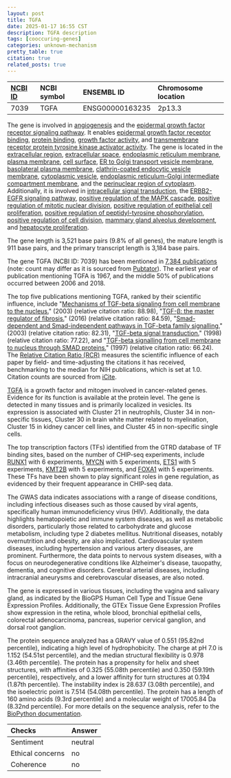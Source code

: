 ```yaml
---
layout: post
title: TGFA
date: 2025-01-17 16:55 CST
description: TGFA description
tags: [cooccuring-genes]
categories: unknown-mechanism
pretty_table: true
citation: true
related_posts: true
---
```




| [NCBI ID](https://www.ncbi.nlm.nih.gov/gene/7039) | NCBI symbol | ENSEMBL ID | Chromosome location |
| :-------- | :------- | :-------- | :------- |
| 7039  | TGFA | ENSG00000163235 | 2p13.3 |



The gene is involved in [angiogenesis](https://amigo.geneontology.org/amigo/term/GO:0001525) and the [epidermal growth factor receptor signaling pathway](https://amigo.geneontology.org/amigo/term/GO:0007173). It enables [epidermal growth factor receptor binding](https://amigo.geneontology.org/amigo/term/GO:0005154), [protein binding](https://amigo.geneontology.org/amigo/term/GO:0005515), [growth factor activity](https://amigo.geneontology.org/amigo/term/GO:0008083), and [transmembrane receptor protein tyrosine kinase activator activity](https://amigo.geneontology.org/amigo/term/GO:0030297). The gene is located in the [extracellular region](https://amigo.geneontology.org/amigo/term/GO:0005576), [extracellular space](https://amigo.geneontology.org/amigo/term/GO:0005615), [endoplasmic reticulum membrane](https://amigo.geneontology.org/amigo/term/GO:0005789), [plasma membrane](https://amigo.geneontology.org/amigo/term/GO:0005886), [cell surface](https://amigo.geneontology.org/amigo/term/GO:0009986), [ER to Golgi transport vesicle membrane](https://amigo.geneontology.org/amigo/term/GO:0012507), [basolateral plasma membrane](https://amigo.geneontology.org/amigo/term/GO:0016323), [clathrin-coated endocytic vesicle membrane](https://amigo.geneontology.org/amigo/term/GO:0030669), [cytoplasmic vesicle](https://amigo.geneontology.org/amigo/term/GO:0031410), [endoplasmic reticulum-Golgi intermediate compartment membrane](https://amigo.geneontology.org/amigo/term/GO:0033116), and the [perinuclear region of cytoplasm](https://amigo.geneontology.org/amigo/term/GO:0048471). Additionally, it is involved in [intracellular signal transduction](https://amigo.geneontology.org/amigo/term/GO:0035556), the [ERBB2-EGFR signaling pathway](https://amigo.geneontology.org/amigo/term/GO:0038134), [positive regulation of the MAPK cascade](https://amigo.geneontology.org/amigo/term/GO:0043410), [positive regulation of mitotic nuclear division](https://amigo.geneontology.org/amigo/term/GO:0045840), [positive regulation of epithelial cell proliferation](https://amigo.geneontology.org/amigo/term/GO:0050679), [positive regulation of peptidyl-tyrosine phosphorylation](https://amigo.geneontology.org/amigo/term/GO:0050731), [positive regulation of cell division](https://amigo.geneontology.org/amigo/term/GO:0051781), [mammary gland alveolus development](https://amigo.geneontology.org/amigo/term/GO:0060749), and [hepatocyte proliferation](https://amigo.geneontology.org/amigo/term/GO:0072574).


The gene length is 3,521 base pairs (9.8% of all genes), the mature length is 911 base pairs, and the primary transcript length is 3,184 base pairs.


The gene TGFA (NCBI ID: 7039) has been mentioned in [7,384 publications](https://pubmed.ncbi.nlm.nih.gov/?term=%22TGFA%22) (note: count may differ as it is sourced from [Pubtator](https://academic.oup.com/nar/article/47/W1/W587/5494727)). The earliest year of publication mentioning TGFA is 1967, and the middle 50% of publications occurred between 2006 and 2018.


The top five publications mentioning TGFA, ranked by their scientific influence, include "[Mechanisms of TGF-beta signaling from cell membrane to the nucleus.](https://pubmed.ncbi.nlm.nih.gov/12809600)" (2003) (relative citation ratio: 88.98), "[TGF-β: the master regulator of fibrosis.](https://pubmed.ncbi.nlm.nih.gov/27108839)" (2016) (relative citation ratio: 84.59), "[Smad-dependent and Smad-independent pathways in TGF-beta family signalling.](https://pubmed.ncbi.nlm.nih.gov/14534577)" (2003) (relative citation ratio: 82.31), "[TGF-beta signal transduction.](https://pubmed.ncbi.nlm.nih.gov/9759503)" (1998) (relative citation ratio: 77.22), and "[TGF-beta signalling from cell membrane to nucleus through SMAD proteins.](https://pubmed.ncbi.nlm.nih.gov/9393997)" (1997) (relative citation ratio: 66.24). The [Relative Citation Ratio (RCR)](https://journals.plos.org/plosbiology/article?id=10.1371/journal.pbio.1002541) measures the scientific influence of each paper by field- and time-adjusting the citations it has received, benchmarking to the median for NIH publications, which is set at 1.0. Citation counts are sourced from [iCite](https://icite.od.nih.gov).


[TGFA](https://www.proteinatlas.org/ENSG00000163235-TGFA) is a growth factor and mitogen involved in cancer-related genes. Evidence for its function is available at the protein level. The gene is detected in many tissues and is primarily localized in vesicles. Its expression is associated with Cluster 21 in neutrophils, Cluster 34 in non-specific tissues, Cluster 30 in brain white matter related to myelination, Cluster 15 in kidney cancer cell lines, and Cluster 45 in non-specific single cells.


The top transcription factors (TFs) identified from the GTRD database of TF binding sites, based on the number of CHIP-seq experiments, include [RUNX1](https://www.ncbi.nlm.nih.gov/gene/861) with 6 experiments, [MYCN](https://www.ncbi.nlm.nih.gov/gene/4613) with 5 experiments, [ETS1](https://www.ncbi.nlm.nih.gov/gene/2113) with 5 experiments, [KMT2B](https://www.ncbi.nlm.nih.gov/gene/9757) with 5 experiments, and [FOXA1](https://www.ncbi.nlm.nih.gov/gene/3169) with 5 experiments. These TFs have been shown to play significant roles in gene regulation, as evidenced by their frequent appearance in CHIP-seq data.



The GWAS data indicates associations with a range of disease conditions, including infectious diseases such as those caused by viral agents, specifically human immunodeficiency virus (HIV). Additionally, the data highlights hematopoietic and immune system diseases, as well as metabolic disorders, particularly those related to carbohydrate and glucose metabolism, including type 2 diabetes mellitus. Nutritional diseases, notably overnutrition and obesity, are also implicated. Cardiovascular system diseases, including hypertension and various artery diseases, are prominent. Furthermore, the data points to nervous system diseases, with a focus on neurodegenerative conditions like Alzheimer's disease, tauopathy, dementia, and cognitive disorders. Cerebral arterial diseases, including intracranial aneurysms and cerebrovascular diseases, are also noted.



The gene is expressed in various tissues, including the vagina and salivary gland, as indicated by the BioGPS Human Cell Type and Tissue Gene Expression Profiles. Additionally, the GTEx Tissue Gene Expression Profiles show expression in the retina, whole blood, bronchial epithelial cells, colorectal adenocarcinoma, pancreas, superior cervical ganglion, and dorsal root ganglion.




The protein sequence analyzed has a GRAVY value of 0.551 (95.82nd percentile), indicating a high level of hydrophobicity. The charge at pH 7.0 is 1.152 (54.51st percentile), and the median structural flexibility is 0.978 (3.46th percentile). The protein has a propensity for helix and sheet structures, with affinities of 0.325 (55.08th percentile) and 0.350 (59.19th percentile), respectively, and a lower affinity for turn structures at 0.194 (1.87th percentile). The instability index is 28.637 (3.08th percentile), and the isoelectric point is 7.514 (54.08th percentile). The protein has a length of 160 amino acids (9.3rd percentile) and a molecular weight of 17005.84 Da (8.32nd percentile). For more details on the sequence analysis, refer to the [BioPython documentation](https://biopython.org/docs/1.75/api/Bio.SeqUtils.ProtParam.html).





| Checks    | Answer |
| :-------- | :------- |
| Sentiment  | neutral   |
| Ethical concerns | no     |
| Coherence    | no    |